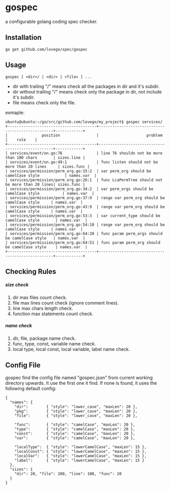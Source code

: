 # gospec
a configurable golang coding spec checker.

## Installation
    go get github.com/lovego/spec/gospec

## Usage
    gospec [ <dir>/ | <dir> | <file> ] ...
- dir with trailing "/" means check all the packages in dir and it&apos;s subdir.
- dir without trailing "/" means check only the package in dir, not include it&apos;s subdir.
- file means check only the file.

exmaple:
```
ubuntu@ubuntu:~/go/src/github.com/lovego/my_project$ gospec services/
+---------------------------------------+--------------------------------------------------+------------+
|               position                |                     problem                      |    rule    |
+---------------------------------------+--------------------------------------------------+------------+
| services/event/on.go:76               | line 76 shouldn not be more than 100 chars       | sizes.line |
| services/event/on.go:49:1             | func listen should not be more than 20 lines     | sizes.func |
| services/permission/perm_org.go:15:2  | var perm_org should be camelCase style           | names.var  |
| services/permission/perm_org.go:26:1  | func LcaPermTree should not be more than 20 lines| sizes.func |
| services/permission/perm_org.go:34:2  | var perm_orgs should be camelCase style          | names.var  |
| services/permission/perm_org.go:37:9  | range var perm_org should be camelCase style     | names.var  |
| services/permission/perm_org.go:43:9  | range var perm_org should be camelCase style     | names.var  |
| services/permission/perm_org.go:53:3  | var current_type should be camelCase style       | names.var  |
| services/permission/perm_org.go:54:10 | range var perm_org should be camelCase style     | names.var  |
| services/permission/perm_org.go:64:20 | func param perm_orgs should be camelCase style   | names.var  |
| services/permission/perm_org.go:64:51 | func param perm_org should be camelCase style    | names.var  |
+---------------------------------------+--------------------------------------------------+------------+
```

## Checking Rules

##### size check
1. dir max files count check.
2. file max lines count check (ignore comment lines).
3. line max chars length check.
4. function max statements count check.


##### name check
1. dir, file, package name check.
2. func, type, const, variable name check.
3. local type, local const, local variable, label name check.

## Config File
gospec find the config file named "gospec.json" from current working directory upwards. It use the first one it find. If none is found, it uses the following default config:
```
{
  "names": {
    "dir":        { "style": "lower_case", "maxLen": 20 },
    "pkg":        { "style": "lower_case", "maxLen": 20 },
    "file":       { "style": "lower_case", "maxLen": 20 },

    "func":       { "style": "camelCase", "maxLen": 20 },
    "type":       { "style": "camelCase", "maxLen": 20 },
    "const":      { "style": "camelCase", "maxLen": 20 },
    "var":        { "style": "camelCase", "maxLen": 20 },

    "localType":  { "style": "lowerCamelCase", "maxLen": 15 },
    "localConst": { "style": "lowerCamelCase", "maxLen": 15 },
    "localVar":   { "style": "lowerCamelCase", "maxLen": 15 },
    "label":      { "style": "lowerCamelCase", "maxLen": 15 }
  },
  "sizes": {
    "dir": 20, "file": 200, "line": 100, "func": 20
  }
}
```
